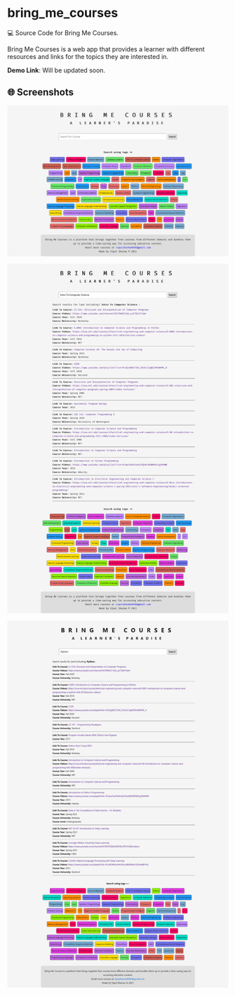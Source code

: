 # bring_me_courses
💻 Source Code for Bring Me Courses.  

Bring Me Courses is a web app that provides a learner with different resources and links for the topics they are interested in.

**Demo Link**: Will be updated soon.

## 🌐 Screenshots
![Bring Me Courses Homepage](./resources/images/bmc_homepage.png)

![Bring Me Courses Search Results](./resources/images/bmc_search1.png)

![Bring Me Courses Search Results](./resources/images/bmc_search2.png)
